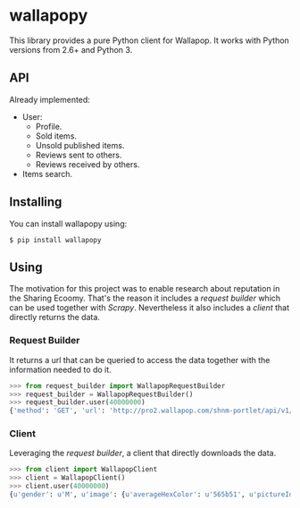 # wallapopy

This library provides a pure Python client for Wallapop. It works with Python versions from 2.6+ and Python 3.

## API

Already implemented:

* User:
    * Profile.
    * Sold items.
    * Unsold published items.
    * Reviews sent to others.
    * Reviews received by others.
* Items search.

## Installing

You can install wallapopy using:

```
$ pip install wallapopy
```

## Using

The motivation for this project was to enable research about reputation in the Sharing Ecoomy. That's the reason it includes a _request builder_ which can be used together with _Scrapy_. Nevertheless it also includes a _client_ that directly returns the data.

### Request Builder

It returns a url that can be queried to access the data together with the information needed to do it.

```python
>>> from request_builder import WallapopRequestBuilder
>>> request_builder = WallapopRequestBuilder()
>>> request_builder.user(40000000)
{'method': 'GET', 'url': 'http://pro2.wallapop.com/shnm-portlet/api/v1/user.json/40000000?'}
```

### Client

Leveraging the _request builder_, a client that directly downloads the data.

```python
>>> from client import WallapopClient
>>> client = WallapopClient()
>>> client.user(40000000)
{u'gender': u'M', u'image': {u'averageHexColor': u'565b51', u'pictureId': 148033140...
```
